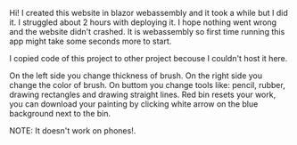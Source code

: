Hi! I created this website in blazor webassembly and it took a while but I did it. I struggled about 2 hours with deploying it. 
I hope nothing went wrong and the website didn't crashed. 
It is webassembly so first time running this app might take some seconds more to start.

I copied code of this project to other project becouse I couldn't host it here.

On the left side you change thickness of brush. On the right side you change the color of brush. On buttom you change tools like: pencil, rubber, 
drawing rectangles and drawing straight lines. Red bin resets your work, you can download your painting by clicking white arrow on the blue background next to the bin.

NOTE: It doesn't work on phones!. 
